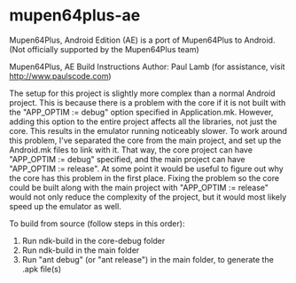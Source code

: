 mupen64plus-ae
==============

Mupen64Plus, Android Edition (AE) is a port of Mupen64Plus to Android. (Not officially supported by the Mupen64Plus team)


Mupen64Plus, AE Build Instructions
Author: Paul Lamb
(for assistance, visit http://www.paulscode.com)

The setup for this project is slightly more complex than a normal Android project.  This is because there is a problem with the core if it is not built with the "APP_OPTIM := debug" option specified in Application.mk.  However, adding this option to the entire project affects all the libraries, not just the core.  This results in the emulator running noticeably slower.  To work around this problem, I've separated the core from the main project, and set up the Android.mk files to link with it.  That way, the core project can have "APP_OPTIM := debug" specified, and the main project can have "APP_OPTIM := release".  At some point it would be useful to figure out why the core has this problem in the first place.  Fixing the problem so the core could be built along with the main project with "APP_OPTIM := release" would not only reduce the complexity of the project, but it would most likely speed up the emulator as well.


To build from source (follow steps in this order):

1) Run ndk-build in the core-debug folder
2) Run ndk-build in the main folder
3) Run "ant debug" (or "ant release") in the main folder, to generate the .apk file(s)
